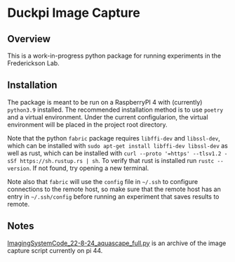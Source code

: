 # Duckpi Image Capture

## Overview

This is a work-in-progress python package for running experiments in the Frederickson Lab.

## Installation

The package is meant to be run on a RaspberryPI 4 with (currently) `python3.9` installed. The recommended installation method is to use `poetry` and a virtual environment. Under the current configularion, the virtual environment will be placed in the project root directory.

Note that the python `fabric` package requires `libffi-dev` and `libssl-dev`, which can be installed with `sudo apt-get install libffi-dev libssl-dev` as well as rust, which can be installed with `curl --proto '=https' --tlsv1.2 -sSf https://sh.rustup.rs | sh`. To verify that rust is installed run `rustc --version`. If not found, try opening a new terminal.

Note also that `fabric` will use the `config` file in `~/.ssh` to configure connections to the remote host, so make sure that the remote host has an entry in `~/.ssh/config` before running an experiment that saves results to remote.

## Notes

[ImagingSystemCode_22-8-24_aquascape_full.py](ImagingSystemCode_22-8-24_aquascape_full.py) is an archive of the image capture script currently on pi 44.
